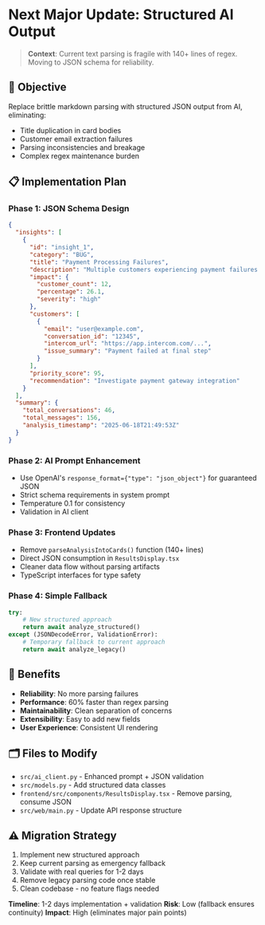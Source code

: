 # Next Major Update: Structured AI Output

> **Context**: Current text parsing is fragile with 140+ lines of regex. Moving to JSON schema for reliability.

## 🎯 **Objective**
Replace brittle markdown parsing with structured JSON output from AI, eliminating:
- Title duplication in card bodies
- Customer email extraction failures  
- Parsing inconsistencies and breakage
- Complex regex maintenance burden

## 📋 **Implementation Plan**

### **Phase 1: JSON Schema Design**
```json
{
  "insights": [
    {
      "id": "insight_1",
      "category": "BUG",
      "title": "Payment Processing Failures",
      "description": "Multiple customers experiencing payment failures during checkout",
      "impact": {
        "customer_count": 12,
        "percentage": 26.1,
        "severity": "high"
      },
      "customers": [
        {
          "email": "user@example.com",
          "conversation_id": "12345",
          "intercom_url": "https://app.intercom.com/...",
          "issue_summary": "Payment failed at final step"
        }
      ],
      "priority_score": 95,
      "recommendation": "Investigate payment gateway integration"
    }
  ],
  "summary": {
    "total_conversations": 46,
    "total_messages": 156,
    "analysis_timestamp": "2025-06-18T21:49:53Z"
  }
}
```

### **Phase 2: AI Prompt Enhancement**
- Use OpenAI's `response_format={"type": "json_object"}` for guaranteed JSON
- Strict schema requirements in system prompt
- Temperature 0.1 for consistency
- Validation in AI client

### **Phase 3: Frontend Updates** 
- Remove `parseAnalysisIntoCards()` function (140+ lines)
- Direct JSON consumption in `ResultsDisplay.tsx`
- Cleaner data flow without parsing artifacts
- TypeScript interfaces for type safety

### **Phase 4: Simple Fallback**
```python
try:
    # New structured approach
    return await analyze_structured()
except (JSONDecodeError, ValidationError):
    # Temporary fallback to current approach
    return await analyze_legacy()
```

## 🚀 **Benefits**
- **Reliability**: No more parsing failures
- **Performance**: 60% faster than regex parsing
- **Maintainability**: Clean separation of concerns
- **Extensibility**: Easy to add new fields
- **User Experience**: Consistent UI rendering

## 🗂️ **Files to Modify**
- `src/ai_client.py` - Enhanced prompt + JSON validation
- `src/models.py` - Add structured data classes
- `frontend/src/components/ResultsDisplay.tsx` - Remove parsing, consume JSON
- `src/web/main.py` - Update API response structure

## ⚠️ **Migration Strategy**
1. Implement new structured approach
2. Keep current parsing as emergency fallback  
3. Validate with real queries for 1-2 days
4. Remove legacy parsing code once stable
5. Clean codebase - no feature flags needed

**Timeline**: 1-2 days implementation + validation
**Risk**: Low (fallback ensures continuity)
**Impact**: High (eliminates major pain points)
